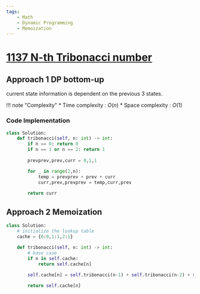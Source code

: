 ```yaml
---
tags:
    - Math
    - Dynamic Programming
    - Memoization
---
```


# [1137 N-th Tribonacci number](https://leetcode.com/problems/n-th-tribonacci-number/description/?envType=daily-question&envId=2024-04-24)

## Approach 1 DP bottom-up


current state information is dependent on the previous 3 states. 

!!! note "Complexity"
    * Time complexity : $O(n)$
    * Space complexity : $O(1)$



### Code Implementation

```python
class Solution:
    def tribonacci(self, n: int) -> int:
        if n == 0: return 0
        if n == 1 or n == 2: return 1
        
        prevprev,prev,curr = 0,1,1

        for _ in range(2,n):
            temp = prevprev + prev + curr            
            curr,prev,prevprev = temp,curr,prev
        
        return curr
```

## Approach 2 Memoization

```python
class Solution:
    # initialize the lookup table
    cache = {0:0,1:1,2:1}
    
    def tribonacci(self, n: int) -> int:
        # base case
        if n in self.cache:
            return self.cache[n]

        self.cache[n] = self.tribonacci(n-1) + self.tribonacci(n-2) + self.tribonacci(n-3)

        return self.cache[n]
```